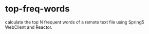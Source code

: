 # top-freq-words
calculate the top N frequent words of a remote text file using Spring5 WebClient and Reactor.
